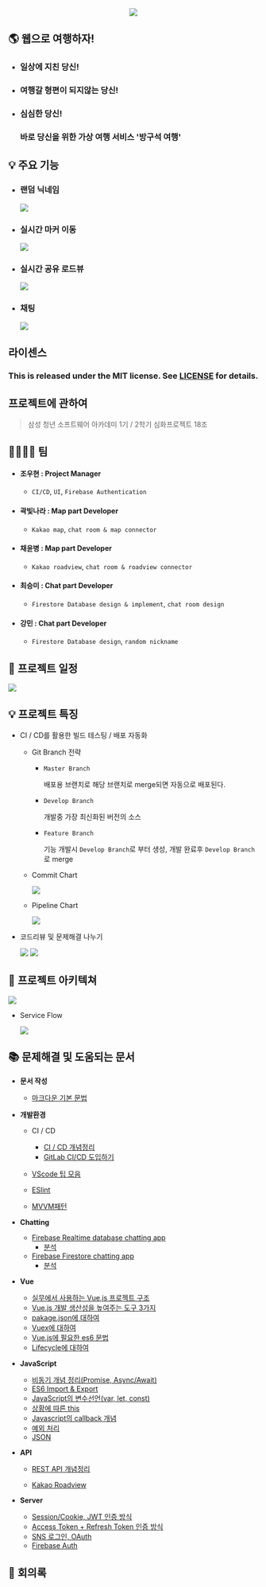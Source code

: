 <center><img src="./deliverables/logo.png"></center>

## 🌎 웹으로 여행하자!

- ### 일상에 지친 당신!

- ### 여행갈 형편이 되지않는 당신!

- ### 심심한 당신!

  ### 바로 당신을 위한 가상 여행 서비스 '방구석 여행'

  

##  💡 주요 기능

- ### 랜덤 닉네임

  <img src="./deliverables/randomnickname.gif">



- ### 실시간 마커 이동

  <img src="./deliverables/realtimemarker.gif">



- ### 실시간 공유 로드뷰

  <img src="./deliverables/realtimeroadview.gif">



- ### 채팅

  <img src="./deliverables/chatting.gif">



## 라이센스

 ### This is released under the MIT license. See [LICENSE](./LICENSE) for details. 





## 프로젝트에 관하여

> 삼성 청년 소프트웨어 아카데미 1기 / 2학기 심화프로젝트 18조



## 👨‍👩‍👧‍👦  팀

- #### 조우현 : Project Manager

  - `CI/CD`, `UI`, `Firebase Authentication`

- #### 곽빛나라 : Map part Developer

  - `Kakao map`, `chat room & map connector`

- #### 채윤병 : Map part Developer

  - `Kakao roadview`, `chat room & roadview connector`

- #### 최승미 : Chat part Developer

  - `Firestore Database design & implement`, `chat room design`

- #### 강민 : Chat part Developer

  - `Firestore Database design`, `random nickname`



## 📆 프로젝트 일정

<img src="./deliverables/schedule.png">



## 💡 프로젝트 특징

- CI / CD를 활용한 빌드 테스팅 / 배포 자동화

  - Git Branch 전략

    - `Master Branch` 

      배포용 브랜치로 해당 브랜치로 merge되면 자동으로 배포된다.

    - `Develop Branch` 

      개발중 가장 최신화된 버전의 소스

    - `Feature Branch`

      기능 개발시 `Develop Branch`로 부터 생성, 개발 완료후 `Develop Branch`로 merge

      

  - Commit Chart

    <img src="./deliverables/commitchart.png">

    

  - Pipeline Chart

    <img src="./deliverables/pipelinechart.png">



- 코드리뷰 및 문제해결 나누기

  <img src="./deliverables/meeting2.jpg">

  

  <img src="./deliverables/meeting1.jpg">



## 🧱 프로젝트 아키텍쳐

<img src="./deliverables/service-architecture.png">

- Service Flow

  <img src="./deliverables/serviceflow.jpg">



## 📚 문제해결 및 도움되는 문서

- **문서 작성**

  - <a href="./wiki/about_markdown.md">마크다운 기본 문법</a>

    

- **개발환경**

  - CI / CD

    - <a href="./wiki/cicd.md">CI / CD 개념정리</a>
    - <a href="./wiki/gitlab-ci.md">GitLab CI/CD 도입하기</a>

  - <a href="./wiki/about_vscode.md">VScode 팁 모음</a>

  - <a href="./wiki/ESlint.md">ESlint</a>

  - <a href="./wiki/about_MVVMpattern.md">MVVM패턴</a>

    

- **Chatting**

  - <a href=" https://cionman.tistory.com/50 ">Firebase Realtime database chatting app</a>
    - <a href="./wiki/about_realtime_database_chat.md">분석</a>
  - <a href=" https://www.youtube.com/watch?v=ifOzAyR1cG4 ">Firebase Firestore chatting app</a>
    - <a href="./wiki/about_firebase.md">분석</a>

  

- **Vue**

  - <a href=" https://joshua1988.github.io/web-development/vuejs/vue-structure/ ">실무에서 사용하는 Vue.js 프로젝트 구조</a>
  - <a href="https://joshua1988.github.io/web-development/vuejs/boost-productivity/">Vue.js 개발 생산성을 높여주는 도구 3가지</a>
  - <a href=" https://programmingsummaries.tistory.com/385 ">pakage.json에 대하여</a>
  - <a href="./wiki/vuex-vue.md">Vuex에 대하여</a>
  - <a href="./wiki/es6-for-vue.md">Vue.js에 필요한 es6 문법</a>
  - <a href="./wiki/lifecycle-vue.md">Lifecycle에 대하여</a>

  

- **JavaScript**

  - <a href="./wiki/about_promise_async_await.md">비동기 개념 정리(Promise, Async/Await)</a>
  - <a href="./wiki/javascript-modularization.md">ES6 Import & Export</a>
  - <a href="./wiki/var_let_const.md">JavaScript의 변수선언(var, let, const)</a>
  - <a href="./wiki/this.md">상황에 따른 this</a>
  - <a href="./wiki/about_callback_function.md">Javascript의 callback 개념</a>
  - <a href="./wiki/exception_handling.md">예외 처리</a>
  - <a href="./wiki/JSON.md">JSON</a>

  

- **API**

  - <a href="./wiki/about_rest.md">REST API 개념정리</a>

  - <a href="./wiki/about_roadview.md">Kakao Roadview</a>

    

- **Server**

  - <a href="https://tansfil.tistory.com/58?category=255594">Session/Cookie, JWT 인증 방식</a>
  - <a href="https://tansfil.tistory.com/59?category=255594">Access Token + Refresh Token 인증 방식</a>
  - <a href="https://tansfil.tistory.com/60?category=255594">SNS 로그인, OAuth</a>
  - <a href="./wiki/about_firebase_auth.md">Firebase Auth</a>



## 🤘 회의록



 

